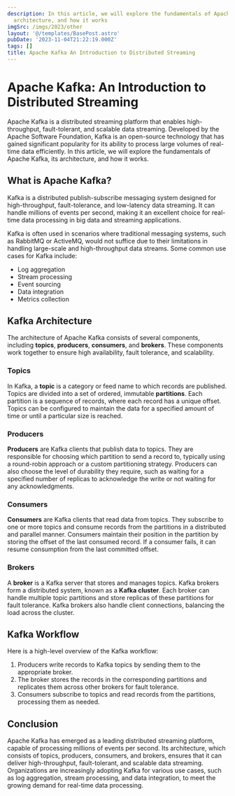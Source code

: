 ```yaml
---
description: In this article, we will explore the fundamentals of Apache Kafka, its
  architecture, and how it works
imgSrc: /imgs/2023/other
layout: '@/templates/BasePost.astro'
pubDate: '2023-11-04T21:22:19.000Z'
tags: []
title: Apache Kafka An Introduction to Distributed Streaming
---
```


# Apache Kafka: An Introduction to Distributed Streaming

Apache Kafka is a distributed streaming platform that enables high-throughput, fault-tolerant, and scalable data streaming. Developed by the Apache Software Foundation, Kafka is an open-source technology that has gained significant popularity for its ability to process large volumes of real-time data efficiently. In this article, we will explore the fundamentals of Apache Kafka, its architecture, and how it works.

## What is Apache Kafka?

Kafka is a distributed publish-subscribe messaging system designed for high-throughput, fault-tolerance, and low-latency data streaming. It can handle millions of events per second, making it an excellent choice for real-time data processing in big data and streaming applications.

Kafka is often used in scenarios where traditional messaging systems, such as RabbitMQ or ActiveMQ, would not suffice due to their limitations in handling large-scale and high-throughput data streams. Some common use cases for Kafka include:

- Log aggregation
- Stream processing
- Event sourcing
- Data integration
- Metrics collection

## Kafka Architecture

The architecture of Apache Kafka consists of several components, including **topics**, **producers**, **consumers**, and **brokers**. These components work together to ensure high availability, fault tolerance, and scalability.

### Topics

In Kafka, a **topic** is a category or feed name to which records are published. Topics are divided into a set of ordered, immutable **partitions**. Each partition is a sequence of records, where each record has a unique offset. Topics can be configured to maintain the data for a specified amount of time or until a particular size is reached.

### Producers

**Producers** are Kafka clients that publish data to topics. They are responsible for choosing which partition to send a record to, typically using a round-robin approach or a custom partitioning strategy. Producers can also choose the level of durability they require, such as waiting for a specified number of replicas to acknowledge the write or not waiting for any acknowledgments.

### Consumers

**Consumers** are Kafka clients that read data from topics. They subscribe to one or more topics and consume records from the partitions in a distributed and parallel manner. Consumers maintain their position in the partition by storing the offset of the last consumed record. If a consumer fails, it can resume consumption from the last committed offset.

### Brokers

A **broker** is a Kafka server that stores and manages topics. Kafka brokers form a distributed system, known as a **Kafka cluster**. Each broker can handle multiple topic partitions and store replicas of these partitions for fault tolerance. Kafka brokers also handle client connections, balancing the load across the cluster.

## Kafka Workflow

Here is a high-level overview of the Kafka workflow:

1. Producers write records to Kafka topics by sending them to the appropriate broker.
2. The broker stores the records in the corresponding partitions and replicates them across other brokers for fault tolerance.
3. Consumers subscribe to topics and read records from the partitions, processing them as needed.

## Conclusion

Apache Kafka has emerged as a leading distributed streaming platform, capable of processing millions of events per second. Its architecture, which consists of topics, producers, consumers, and brokers, ensures that it can deliver high-throughput, fault-tolerant, and scalable data streaming. Organizations are increasingly adopting Kafka for various use cases, such as log aggregation, stream processing, and data integration, to meet the growing demand for real-time data processing.